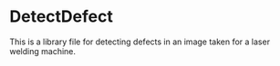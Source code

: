 # DetectDefect
This is a library file for detecting defects in an image taken for a laser welding machine.

